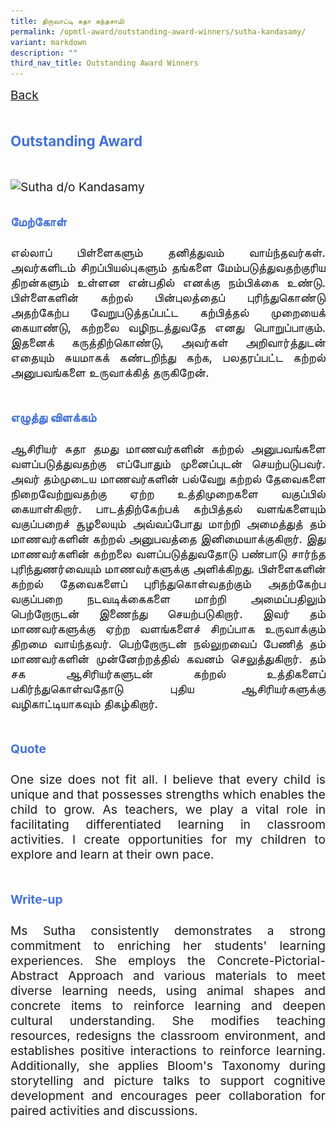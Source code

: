 ```yaml
---
title: திருவாட்டி சுதா கந்தசாமி
permalink: /opmtl-award/outstanding-award-winners/sutha-kandasamy/
variant: markdown
description: ""
third_nav_title: Outstanding Award Winners
---
```

<style>
.entry-title{
  font-size: 2.25rem;
  font-weight: 700;
  margin-bottom: 2rem;
  text-align: center;
}
.entry-content p{
  text-align: justify;
}

.entry-title.supported-by{
  margin-bottom: 0;
  margin-top: 3rem;
}

.entry-content .buttons-container{
  align-items: center;
  column-gap: 1rem;
  display: flex;
  flex-wrap: wrap;
  justify-content: center;
}
.entry-content .buttons-container .btn-link{
  background-color: #7431e8;
  border-radius: 0.4rem;
  color: #fff;
  font-size: 1.5rem;
  margin-bottom: 1rem;
  padding: 15px 20px;
  text-align: center;
  text-decoration: none;
  width: 15rem;
}
.entry-content .buttons-container .btn-link:hover{
  background-color: lightgrey;
}

.entry-content.sharing-sessions{
  align-items: center;
  display: flex;
  flex-direction: column;
  row-gap: 1.5rem;
}
.entry-content.sharing-sessions .session-item{
  align-items: flex-start;
  background-color:#d84178;
  border-radius: 0.5rem;
  color: #ffffff;
  row-gap: 2rem;
  display: flex;
  font-size: 1.1rem;
  flex-direction: column;
  line-height: 1.2;
  justify-content: space-between;
  margin-bottom: 2rem;
  padding: 1rem;
  width: 100%;
}
.entry-content.sharing-sessions .session-item .lower-wrapper{
  display: flex;
  flex-direction: column;
  row-gap: 2rem;
  width: 100%;
}
.entry-content.sharing-sessions .session-item .session-link{
  border: 2px solid lightgrey;
  border-radius: 0.5rem;
  padding: 1rem;
  text-align: center;
}
.entry-content.sharing-sessions .session-item .session-link a{
  color: #ffffff;
}

.entry-content.sharing-sessions.malay-sessions .session-item{
  background-color: #a3c864;
}

.entry-content.sharing-sessions.tamil-sessions .session-item,
.entry-content.sharing-sessions.preschools-exhibitors .session-item{
  background-color: #9b4490;
}

.entry-content.sharing-sessions.english-sessions .session-item{
  background-color: #fa0;
}

.entry-content.sharing-sessions.primary-secondary-exhibitors .session-item{
  background-color: #a3c864;
}

.entry-content.sharing-sessions .session-item .session-link:hover{
  background-color: lightgrey;
}

.entry-content.sharing-session-item{
  font-size: 1.2rem;
}
.entry-content.sharing-session-item .sharing-sessions-nav{
  align-items: center;
  column-gap: 1rem;
  display: flex;
  flex-wrap: wrap;
  justify-content: space-between;
  padding-bottom: 1rem;
}
.entry-content.sharing-session-item .sharing-sessions-nav .inner-nav-wrapper{
  column-gap: 1rem;
  display: flex;
  flex: 2;
  flex-wrap: wrap;
  justify-content: flex-end;
  row-gap: 1rem;
}
.entry-content.sharing-session-item .sharing-sessions-nav .inner-nav-wrapper .nav-btn{
  background-color: #d84178;
  border-radius: 1rem;
  color: #fff;
  padding: 1rem 2rem;
  text-align: center;
  width: 100%;
}
.entry-content.sharing-session-item.malay-session .sharing-sessions-nav .inner-nav-wrapper .nav-btn{
  background-color: #a3c864;
}
.entry-content.sharing-session-item.tamil-session .sharing-sessions-nav .inner-nav-wrapper .nav-btn{
  background-color: #9b4490;
}
.entry-content.sharing-session-item.english-session .sharing-sessions-nav .inner-nav-wrapper .nav-btn{
  background-color: #fa0;
}
.entry-content.sharing-session-item .sharing-sessions-nav .inner-nav-wrapper .nav-btn:hover{
  background-color: lightgrey;
}
.entry-content.sharing-session-item .profile-wrapper{
  align-items: center;
  display: flex;
  flex-direction: row;
  column-gap: 2rem;
}
.entry-content.sharing-session-item .profile-wrapper > div{
  flex: 1;
}
.entry-content.sharing-session-item .profile-photo-container{
  align-items: center;
  column-gap: 1rem;
  display: flex;
  flex-wrap: wrap;
  justify-content: space-between;
  row-gap: 1rem;
}
.entry-content.sharing-session-item .profile-photo{
  align-items: center;
  column-gap: 2rem;
  display: flex;
  flex-wrap: wrap;
  justify-content: center;
  row-gap: 2rem;
  margin-bottom: 2rem;
}
.entry-content.sharing-session-item .profile-photo img{
  border-radius: 100px;
  width: 200px;
}
.entry-content.sharing-session-item.awardee-item .profile-photo img{
  border-radius: initial;
  width: 100%;
}
.entry-content.sharing-session-item .profile-name{
  font-weight: 700;
  margin-bottom: 3rem;
}
.entry-content.sharing-session-item h4{
  color: #d84178;
}
.entry-content.sharing-session-item.malay-session h4{
  color: #a3c864;
}
.entry-content.sharing-session-item.tamil-session h4{
  color: #9b4490;
}
.entry-content.sharing-session-item.english-session h4{
  color: #fa0;
}
.entry-content.sharing-session-item.awardee-item h3,
.entry-content.sharing-session-item.awardee-item h4{
  color: #4372d6;
}
.entry-content.sharing-session-item .section-wrapper{
  margin-bottom: 3rem;
}

.entry-content.awardees-container h4{
  font-weight: 700;
  margin-bottom: 3rem;
}
.entry-content.awardees-container a{
  text-decoration: none;
}
.entry-content.awardees-container .section-wrapper{
  margin-bottom: 10rem;
}
.entry-content.awardees-container .section-row{
  column-gap: 1rem;
  display: flex;
  flex-wrap: wrap;
  justify-content: space-around;
  margin-bottom: 1rem;
  row-gap: 1rem;
}
.entry-content.awardees-container .section-column{
  width: 30%;
}
.entry-content.awardees-container .awardee-wrapper{
  align-items: center;
  display: flex;
  flex-direction: column;
  justify-content: center;
  row-gap: 1rem;
}
.entry-content.awardees-container .awardee-wrapper .awardee-pic{
  width: 10rem;
}
.entry-content.awardees-container .awardee-wrapper .awardee-pic.outstanding-pic{
  border: 6px solid #793a83;
  border-radius: 5rem;
}
.entry-content.awardees-container .awardee-wrapper .awardee-pic.merit-pic{
  border: 6px solid #088394;
  border-radius: 5rem;
}
.entry-content.awardees-container .awardee-wrapper .awardee-profile{
  color: #484848;
  text-align: center;
}
.entry-content.awardees-container .awardee-wrapper .name-english{
  font-size: 1.25rem;
  margin-bottom: 0.5rem;
}
.entry-content.awardees-container .awardee-wrapper .name-chinese{
  font-size: 1.25rem;
  margin-bottom: 0.5rem;
}

.entry-content.sales-booth-container .tbl-row{
  color: #000;
  padding: 1rem;
}
.entry-content.sales-booth-container .tbl-row.header-row,
.entry-content.sales-booth-container .cell-header{
  color: #fff;
  font-weight: 700;
}
.entry-content.sales-booth-container .tbl-row.header-row{
  display: none;
}
.entry-content.sales-booth-container .tbl-row.odd-row{
  background-color: #d84178;
}
.entry-content.sales-booth-container .tbl-row.even-row{
  background-color: #d587a3;
}
.entry-content.sales-booth-container.lang-ml .tbl-row.odd-row{
  background-color: #a3c864;
}
.entry-content.sales-booth-container.lang-ml .tbl-row.even-row{
  background-color: #b5bfa3;
}
.entry-content.sales-booth-container.lang-tl .tbl-row.odd-row{
  background-color: #9b4490;
}
.entry-content.sales-booth-container.lang-tl .tbl-row.even-row{
  background-color: #977b93;
}

.entry-content.sales-booth-container .tbl-cell:not(:last-child){
  margin-bottom: 1rem;
}

.entry-content .btntop{
  position: fixed;
  float: right;
  bottom: 20px;
  right: 80px;
  z-index: 99;
  border: none;
  background-color: #3bb9ff;
  cursor: pointer;
  padding: 15px;
  border-radius: 4px;
  color: #fff;
  font-weight: 600;
}

.coming-soon{
  color: #7431e8;
  font-size: 2rem;
  font-weight: 700;
  margin-top: 3rem;
  text-align: center;
}

@media all and (min-width: 40rem ){
  .entry-content.sharing-sessions{
    align-items: flex-start;
    display: flex;
    flex-direction: column;
    row-gap: 1.5rem;
  }

  .entry-content.sharing-session-item .profile-wrapper > div{
    flex: 0 1 auto;
  }
  
  .entry-content.sharing-sessions .session-item .lower-wrapper{
    align-items: center;
    flex-direction: row;
    justify-content: space-between;
  }

  .entry-content.sharing-session-item .sharing-sessions-nav .inner-nav-wrapper .nav-btn{
    width: 45%;
  }

  .entry-content.sales-booth-container .tbl-wrapper{
    display: table;
  }
  .entry-content.sales-booth-container .tbl-row{
    display: table-row;
  }
  .entry-content.sales-booth-container .tbl-cell{
    display: table-cell;
    padding: 5px;
  }
  .entry-content.sales-booth-container .tbl-cell:first-child{
    width: 50%;
  }
  .entry-content.sales-booth-container .tbl-cell:not(:first-child){
    width: 24%;
  }
  .entry-content.sales-booth-container.lang-ml .tbl-cell:first-child,
  .entry-content.sales-booth-container.lang-ml .tbl-cell:last-child{
    width: 24%;
  }
  .entry-content.sales-booth-container.lang-ml .tbl-cell:nth-child(2){
    width: 50%;
  }
  .entry-content.sales-booth-container.lang-tl .tbl-cell:first-child{
    width: 15%;
  }
  .entry-content.sales-booth-container.lang-tl .tbl-cell:nth-child(2){
    width: 45%;
  }
  .entry-content.sales-booth-container.lang-tl .tbl-cell:nth-child(3),
  .entry-content.sales-booth-container.lang-tl .tbl-cell:last-child{
    width: 20%;
  }
  .entry-content.sales-booth-container .tbl-row.header-row{
    display: table-row;
  }
  .entry-content.sales-booth-container .cell-header{
    display: none;
  }
}
</style>

<div class="entry-content sharing-session-item awardee-item">
  <div class="sharing-sessions-nav">
    <a href="/opmtl-award/">Back</a>
  </div>

  <div class="section-wrapper award-title">
    <h3>Outstanding Award</h3>
  </div>

  <div class="profile-photo">
    <img alt="Sutha d/o Kandasamy" srcset="/images/OPMTLPic/Banner/sutha-do-kandasamy-576x324.png 576w, /images/OPMTLPic/Banner/sutha-do-kandasamy-768x432.png 768w, /images/OPMTLPic/Banner/sutha-do-kandasamy-960x540.png 960w, /images/OPMTLPic/Banner/sutha-do-kandasamy-1344x756.png 1344w, /images/OPMTLPic/Banner/sutha-do-kandasamy-1920x1080.png 1920w" src="/images/OPMTLPic/Banner/sutha-do-kandasamy-576x324.png">
  </div>

  <div class="section-wrapper">
    <h4>மேற்கோள்</h4>
    <p>
      எல்லாப் பிள்ளைகளும் தனித்துவம் வாய்ந்தவர்கள். அவர்களிடம் சிறப்பியல்புகளும் தங்களை மேம்படுத்துவதற்குரிய திறன்களும் உள்ளன என்பதில் எனக்கு நம்பிக்கை உண்டு. பிள்ளைகளின் கற்றல் பின்புலத்தைப் புரிந்துகொண்டு அதற்கேற்ப வேறுபடுத்தப்பட்ட கற்பித்தல் முறையைக் கையாண்டு, கற்றலை வழிநடத்துவதே எனது பொறுப்பாகும். இதனைக் கருத்திற்கொண்டு,  அவர்கள் அறிவார்த்துடன் எதையும் சுயமாகக் கண்டறிந்து கற்க, பலதரப்பட்ட கற்றல் அனுபவங்களை உருவாக்கித் தருகிறேன்.
    </p>
  </div>

  <div class="section-wrapper">
    <h4>எழுத்து விளக்கம்</h4>
    <p>
      ஆசிரியர் சுதா தமது மாணவர்களின் கற்றல் அனுபவங்களை வளப்படுத்துவதற்கு எப்போதும் முனைப்புடன் செயற்படுபவர். அவர் தம்முடைய மாணவர்களின் பல்வேறு கற்றல் தேவைகளை நிறைவேற்றுவதற்கு ஏற்ற உத்திமுறைகளை வகுப்பில் கையாள்கிறார். பாடத்திற்கேற்பக் கற்பித்தல் வளங்களையும் வகுப்பறைச் சூழலையும் அவ்வப்போது மாற்றி அமைத்துத் தம் மாணவர்களின் கற்றல் அனுபவத்தை இனிமையாக்குகிறார். இது மாணவர்களின் கற்றலை வளப்படுத்துவதோடு பண்பாடு சார்ந்த புரிந்துணர்வையும் மாணவர்களுக்கு அளிக்கிறது. பிள்ளைகளின் கற்றல் தேவைகளைப் புரிந்துகொள்வதற்கும் அதற்கேற்ப வகுப்பறை நடவடிக்கைகளை மாற்றி அமைப்பதிலும் பெற்றோருடன் இணைந்து செயற்படுகிறார். இவர் தம் மாணவர்களுக்கு ஏற்ற வளங்களைச் சிறப்பாக உருவாக்கும் திறமை வாய்ந்தவர். பெற்றோருடன் நல்லுறவைப் பேணித் தம் மாணவர்களின் முன்னேற்றத்தில் கவனம் செலுத்துகிறார். தம் சக ஆசிரியர்களுடன் கற்றல் உத்திகளைப் பகிர்ந்துகொள்வதோடு புதிய ஆசிரியர்களுக்கு வழிகாட்டியாகவும் திகழ்கிறார்.
    </p>
  </div>

  <div class="section-wrapper">
    <h4>Quote</h4>
    <p>
      One size does not fit all. I believe that every child is unique and that  possesses strengths which  enables the child to grow. As teachers, we play a vital role in facilitating differentiated learning in classroom activities. I create opportunities for my children to explore and learn at their own pace.
    </p>
  </div>

  <div class="section-wrapper">
    <h4>Write-up</h4>
    <p>
      Ms Sutha consistently demonstrates a strong commitment to enriching her students' learning experiences. She employs the Concrete-Pictorial-Abstract Approach and various materials to meet diverse learning needs, using animal shapes and concrete items to reinforce learning and deepen cultural understanding. She modifies teaching resources, redesigns the classroom environment, and establishes positive interactions to reinforce learning. Additionally, she applies Bloom's Taxonomy during storytelling and picture talks to support cognitive development and encourages peer collaboration for paired activities and discussions.
    </p>
  </div>
</div>